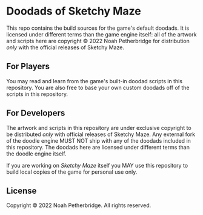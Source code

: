 # Doodads of Sketchy Maze

This repo contains the build sources for the game's default doodads. It is
licensed under different terms than the game engine itself: all of the
artwork and scripts here are copyright © 2022 Noah Petherbridge for
distribution _only_ with the official releases of Sketchy Maze.

## For Players

You may read and learn from the game's built-in doodad scripts in this
repository. You are also free to base your own custom doodads off of the
scripts in this repository.

## For Developers

The artwork and scripts in this repository are under exclusive copyright to
be distributed _only_ with official releases of Sketchy Maze. Any external
fork of the doodle engine MUST NOT ship with any of the doodads included in
this repository. The doodads here are licensed under different terms than
the doodle engine itself.

If you are working on _Sketchy Maze_ itself you MAY use this repository to
build local copies of the game for personal use only.

## License

Copyright &copy; 2022 Noah Petherbridge. All rights reserved.